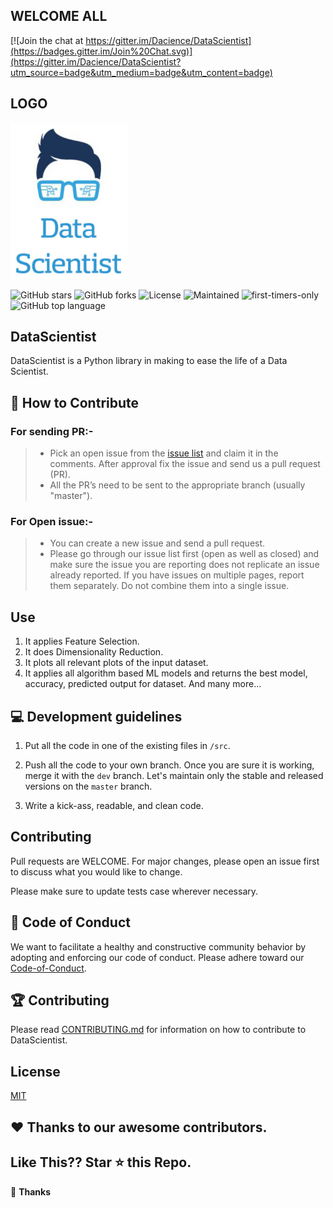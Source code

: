 ## WELCOME ALL

[![Join the chat at https://gitter.im/Dacience/DataScientist](https://badges.gitter.im/Join%20Chat.svg)](https://gitter.im/Dacience/DataScientist?utm_source=badge&utm_medium=badge&utm_content=badge)

## LOGO

<img src="Icons\Logo.png" height="250px">

![GitHub stars](https://img.shields.io/github/stars/Dacience/DataScientist.svg?logo=github)
![GitHub forks](https://img.shields.io/github/forks/Dacience/DataScientist.svg?logo=github&color=teal)
![License](https://img.shields.io/badge/license-MIT-brightgreen)
![Maintained](https://img.shields.io/maintenance/yes/2020)
![first-timers-only](https://img.shields.io/badge/first--timers--only-friendly-tomato.svg?style=flat&logo=git)
![GitHub top language](https://img.shields.io/github/languages/top/Dacience/DataScientist?color=yellow&logo=python)


## DataScientist 
DataScientist is a Python library in making to ease the life of a Data Scientist.


## 🤝 How to Contribute

### For sending PR:-
>-   Pick an open issue from the  [issue list](https://github.com/garimasingh128/ToDoista/issues)  and claim it in the comments. After approval fix the issue and send us a pull request (PR).
>-   All the PR’s need to be sent to the appropriate branch (usually "master").

### For Open issue:-
>-   You can create a new issue and send a pull request.
>-   Please go through our issue list first (open as well as closed) and make sure the issue you are reporting does not replicate an issue already reported. If you have issues on multiple pages, report them separately. Do not combine them into a single issue.


## Use
1. It applies Feature Selection.
2. It does Dimensionality Reduction.
3. It plots all relevant plots of the input dataset.
4. It applies all algorithm based ML models and returns the best model, accuracy, predicted output for dataset.
   And many more...

 ## 💻 Development guidelines

1.  Put all the code in one of the existing files in  `/src`.
    
3.  Push all the code to your own branch. Once you are sure it is working, merge it with the `dev`  branch. Let's maintain only the stable and released versions on the  `master`  branch.
    
4.  Write a kick-ass, readable, and clean code.

## Contributing
Pull requests are WELCOME. For major changes, please open an issue first to discuss what you would like to change.

Please make sure to update tests case wherever necessary.

##  💼  Code of Conduct

We want to facilitate a healthy and constructive community behavior by adopting and enforcing our code of conduct.
Please adhere toward our [Code-of-Conduct](CODE_OF_CONDUCT.md).

## 🏆 Contributing

Please read  [CONTRIBUTING.md](CONTRIBUTING..md)  for information on how to contribute to DataScientist.

## License
[MIT](LICENSE)

## ❤️ Thanks to our awesome contributors.

## Like This?? Star ⭐ this Repo.

💜 **Thanks**
